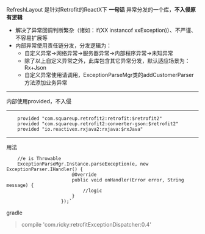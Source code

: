 RefreshLayout 是针对Retrofit的ReactX下 **一句话** 异常分发的一个库，**不入侵原有逻辑**

- 解决了异常回调判断繁杂（诸如：if(XX instancof xxException)）、不严谨、不容易扩展等
- 内部异常使用责任链分发，分发逻辑为：
	- 自定义异常->网络异常->服务器异常->内部程序异常->未知异常
	- 除了以上自定义异常之外，此库包含其它异常分发，默认适应场景为：Rx+Json
	- 自定义异常使用请调用，ExceptionParseMgr类的addCustomerParser方法添加业务异常

----------


内部使用provided，不入侵

----------
		provided "com.squareup.retrofit2:retrofit:$retrofit2"
    	provided "com.squareup.retrofit2:converter-gson:$retrofit2"
    	provided "io.reactivex.rxjava2:rxjava:$rxJava"

----------
用法



		//e is Throwable
		ExceptionParseMgr.Instance.parseException(e, new ExceptionParser.IHandler() {
                            @Override
                            public void onHandler(Error error, String message) {
                                //logic
                            }
                        });`

gradle
> compile 'com.ricky:retrofitExceptionDispatcher:0.4'
